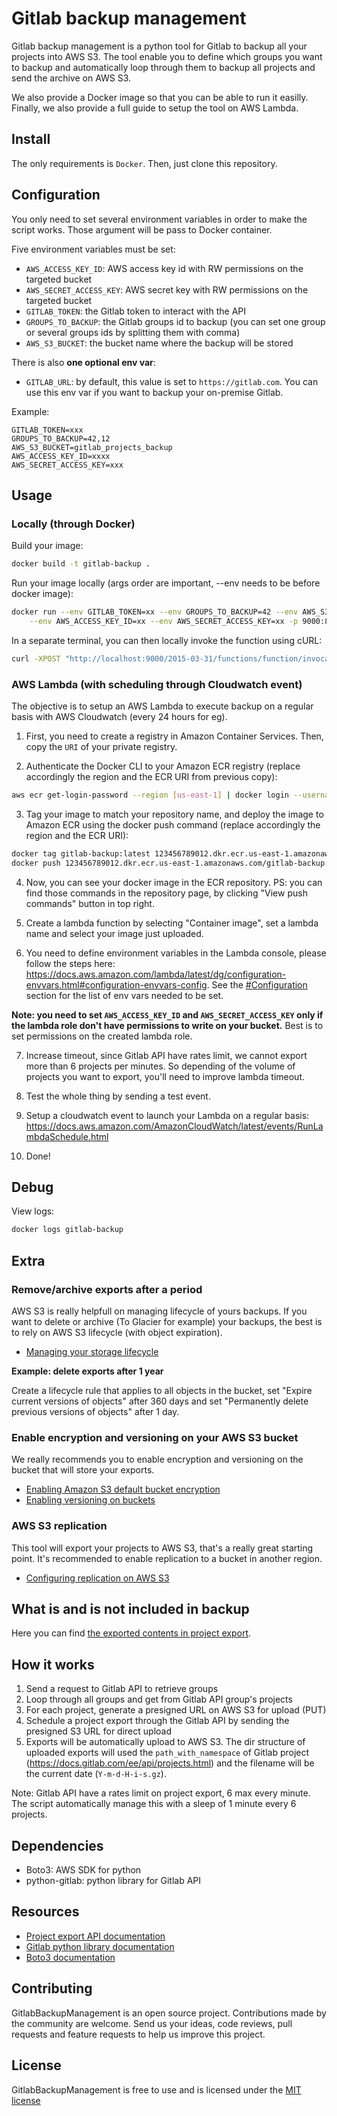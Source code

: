 # Gitlab backup management

Gitlab backup management is a python tool for Gitlab to backup all your projects into AWS S3. The tool enable you to define 
which groups you want to backup and automatically loop through them to backup all projects and send the archive on AWS S3.

We also provide a Docker image so that you can be able to run it easilly. Finally, we also provide a full guide to setup 
the tool on AWS Lambda.

## Install

The only requirements is `Docker`. Then, just clone this repository.

## Configuration

You only need to set several environment variables in order to make the script works. Those argument will be pass to Docker 
container.

Five environment variables must be set:
- `AWS_ACCESS_KEY_ID`: AWS access key id with RW permissions on the targeted bucket
- `AWS_SECRET_ACCESS_KEY`: AWS secret key with RW permissions on the targeted bucket
- `GITLAB_TOKEN`: the Gitlab token to interact with the API
- `GROUPS_TO_BACKUP`: the Gitlab groups id to backup (you can set one group or several groups ids by splitting them with comma)
- `AWS_S3_BUCKET`: the bucket name where the backup will be stored

There is also **one optional env var**:
- `GITLAB_URL`: by default, this value is set to `https://gitlab.com`. You can use this env var if you want to backup your 
on-premise Gitlab.

Example:
```
GITLAB_TOKEN=xxx
GROUPS_TO_BACKUP=42,12
AWS_S3_BUCKET=gitlab_projects_backup
AWS_ACCESS_KEY_ID=xxxx
AWS_SECRET_ACCESS_KEY=xxx
```

## Usage

### Locally (through Docker)

Build your image:
```bash
docker build -t gitlab-backup .
```

Run your image locally (args order are important, --env needs to be before docker image):
```bash
docker run --env GITLAB_TOKEN=xx --env GROUPS_TO_BACKUP=42 --env AWS_S3_BUCKET=gitlab_projects_backup \
    --env AWS_ACCESS_KEY_ID=xx --env AWS_SECRET_ACCESS_KEY=xx -p 9000:8080 --name gitlab-backup gitlab-backup 
```

In a separate terminal, you can then locally invoke the function using cURL:
```bash
curl -XPOST "http://localhost:9000/2015-03-31/functions/function/invocations" -d '{}'
```

### AWS Lambda (with scheduling through Cloudwatch event)

The objective is to setup an AWS Lambda to execute backup on a regular basis with AWS Cloudwatch (every 24 hours for eg).

1. First, you need to create a registry in Amazon Container Services. Then, copy the `URI` of your private registry.

2. Authenticate the Docker CLI to your Amazon ECR registry (replace accordingly the region and the ECR URI from previous copy):
```bash
aws ecr get-login-password --region [us-east-1] | docker login --username AWS --password-stdin [123456789012.dkr.ecr.us-east-1.amazonaws.com]
```

3. Tag your image to match your repository name, and deploy the image to Amazon ECR using the docker push command (replace accordingly the region and the ECR URI):
```bash
docker tag gitlab-backup:latest 123456789012.dkr.ecr.us-east-1.amazonaws.com/gitlab-backup:latest
docker push 123456789012.dkr.ecr.us-east-1.amazonaws.com/gitlab-backup:latest
```

4. Now, you can see your docker image in the ECR repository.
PS: you can find those commands in the repository page, by clicking "View push commands" button in top right.

5. Create a lambda function by selecting "Container image", set a lambda name and select your image just uploaded.

6. You need to define environment variables in the Lambda console, please follow the steps here:
https://docs.aws.amazon.com/lambda/latest/dg/configuration-envvars.html#configuration-envvars-config. See the [#Configuration](#Configuration) section for the list of env vars needed to be set.

**Note: you need to set `AWS_ACCESS_KEY_ID` and `AWS_SECRET_ACCESS_KEY` only if the lambda role don't have permissions 
to write on your bucket.** Best is to set permissions on the created lambda role.

7. Increase timeout, since Gitlab API have rates limit, we cannot export more than 6 projects per minutes. So depending 
of the volume of projects you want to export, you'll need to improve lambda timeout. 

8. Test the whole thing by sending a test event.

9. Setup a cloudwatch event to launch your Lambda on a regular basis: https://docs.aws.amazon.com/AmazonCloudWatch/latest/events/RunLambdaSchedule.html

10. Done!

## Debug

View logs:
```bash
docker logs gitlab-backup
```

## Extra

### Remove/archive exports after a period
AWS S3 is really helpfull on managing lifecycle of yours backups. If you want to delete or archive (To Glacier for example)
your backups, the best is to rely on AWS S3 lifecycle (with object expiration).

- [Managing your storage lifecycle](https://docs.aws.amazon.com/AmazonS3/latest/userguide/object-lifecycle-mgmt.html)

**Example: delete exports after 1 year**

Create a lifecycle rule that applies to all objects in the bucket, set "Expire current versions of objects" after 360 
days and set "Permanently delete previous versions of objects" after 1 day.

### Enable encryption and versioning on your AWS S3 bucket
We really recommends you to enable encryption and versioning on the bucket that will store your exports.

- [Enabling Amazon S3 default bucket encryption](https://docs.aws.amazon.com/AmazonS3/latest/userguide/default-bucket-encryption.html)
- [Enabling versioning on buckets](https://docs.aws.amazon.com/AmazonS3/latest/userguide/manage-versioning-examples.html)

### AWS S3 replication

This tool will export your projects to AWS S3, that's a really great starting point. It's recommended to enable replication 
to a bucket in another region.

- [Configuring replication on AWS S3](https://docs.aws.amazon.com/AmazonS3/latest/userguide/replication-example-walkthroughs.html)

## What is and is not included in backup

Here you can find [the exported contents in project export](https://docs.gitlab.com/ee/user/project/settings/import_export.html#exported-contents).

## How it works

1. Send a request to Gitlab API to retrieve groups
2. Loop through all groups and get from Gitlab API group's projects
3. For each project, generate a presigned URL on AWS S3 for upload (PUT)
4. Schedule a project export through the Gitlab API by sending the presigned S3 URL for direct upload
5. Exports will be automatically upload to AWS S3. The dir structure of uploaded exports will used the `path_with_namespace` 
of Gitlab project (https://docs.gitlab.com/ee/api/projects.html) and the filename will be the current date (`Y-m-d-H-i-s.gz`). 

Note: Gitlab API have a rates limit on project export, 6 max every minute. The script automatically manage this with a sleep
 of 1 minute every 6 projects. 

## Dependencies

- Boto3: AWS SDK for python
- python-gitlab: python library for Gitlab API

## Resources

- [Project export API documentation](https://docs.gitlab.com/ee/api/project_import_export.html)
- [Gitlab python library documentation](https://python-gitlab.readthedocs.io/)
- [Boto3 documentation](https://boto3.amazonaws.com/v1/documentation/api/latest/guide/s3-examples.html)

## Contributing

GitlabBackupManagement is an open source project. Contributions made by the community are welcome. Send us your ideas, 
code reviews, pull requests and feature requests to help us improve this project.

## License

GitlabBackupManagement is free to use and is licensed under the [MIT license](http://www.opensource.org/licenses/mit-license.php)
